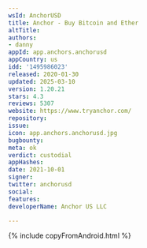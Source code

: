 ```yaml
---
wsId: AnchorUSD
title: Anchor - Buy Bitcoin and Ether
altTitle: 
authors:
- danny
appId: app.anchors.anchorusd
appCountry: us
idd: '1495986023'
released: 2020-01-30
updated: 2025-03-10
version: 1.20.21
stars: 4.3
reviews: 5307
website: https://www.tryanchor.com/
repository: 
issue: 
icon: app.anchors.anchorusd.jpg
bugbounty: 
meta: ok
verdict: custodial
appHashes: 
date: 2021-10-01
signer: 
twitter: anchorusd
social: 
features: 
developerName: Anchor US LLC

---
```


{% include copyFromAndroid.html %}
